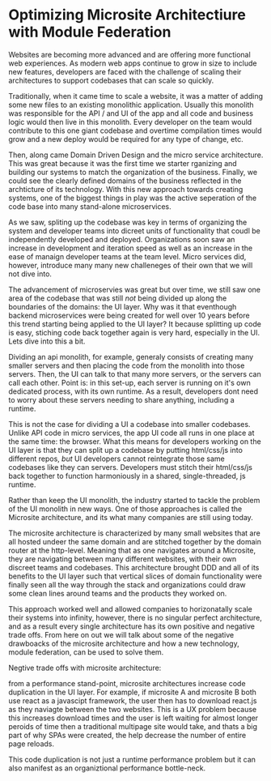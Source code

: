 # Optimizing Microsite Architectiure with Module Federation

Websites are becoming more advanced and are offering more functional
web experiences. As modern web apps continue to grow in size to include new
features, developers are faced with the challenge of scaling their architectures to support
codebases that can scale so quickly.

Traditionally, when it came time to scale a website, it was a matter of adding some
new files to an existing monolithic application. Usually this monolith was
responsible for the API / and UI of the app and all code and business logic would then live in this monolith.
Every developer on the team would contribute to this one giant codebase and overtime
compilation times would grow and a new deploy would be required for any type of
change, etc.

Then, along came Domain Driven Design and the micro service architecture. This was great
because it was the first time we starter rganizing and building our systems
to match the organization of the business. Finally, we could see the clearly defined domains
of the business reflected in the archticture of its technology. With this new approach
towards creating systems, one of the biggest things in play was the active
seperation of the code base into many stand-alone microservices.

As we saw, spliting up the codebase was key in terms of organizing the system and
developer teams into dicreet units of functionality that coudl be independently
developed and deployed. Organizations soon saw an increase in development and
iteration speed as well as an increase in the ease of manaign developer teams
at the team level. Micro services did, however, introduce many many new challeneges of their
own that we will not dive into.

The advancement of microservies was great but over time, we still saw one area of the
codebase that was still _not_ being divided up along the boundaries of the domains: the UI layer.
Why was it that eventhough backend microservices were being created for well over 10 years before this trend
starting being applied to the UI layer? It because splitting up code is easy,
stiching code back together again is very hard, especially in the UI. Lets dive into this a bit.

Dividing an api monolith, for example, generaly consists of creating many smaller servers
and then placing the code from the monolith into those servers. Then, the UI can talk to
that many more servers, or the servers can call each other. Point is: in this set-up, each server is running on
it's own dedicated process, with its own runtime. As a result, developers dont need to worry
about these servers needing to share anything, including a runtime.

This is not the case for dividing a UI a codebase into smaller codebases.
Unlike API code in micro services, the app UI code all runs in one place at the same time: the browser.
What this means for developers working on the UI layer is that they can split up a codebase by putting
html/css/js into different repos, _but_ UI developers cannot reintegrate those same
codebases like they can servers. Developers must stitch their html/css/js back together
to function harmoniously in a shared, single-threaded, js runtime.

Rather than keep the UI monolith, the industry started to tackle the problem of the
UI monolith in new ways. One of those approaches is called the Microsite
architecture, and its what many companies are still using today.

The microsite architecture is characterized by many small websites that are all
hosted undeer the same domain and are stitched together by the domain router at
the http-level. Meaning that as one navigates around a Microsite, they are
navigating between many different websites, with their own discreet teams and codebases.
This architecture brought DDD and all of its benefits to the UI layer such that vertical slices of domain functionality were finally seen all the way through the stack and organizations
could draw some clean lines around teams and the products they worked on.

This approach worked well and allowed companies to horizonatally scale their systems
into infinity, however, there is no singular perfect architecture, and as a result every single architecture
has its own positive and negative trade offs. From here on out we will talk about some of the
negative drawboacks of the microsite architecture and how a new technology, module federation,
can be used to solve them.

Negtive trade offs with microsite architecture:

from a performance stand-point, microsite architectures increase code duplication
in the UI layer. For example, if microsite A and microsite B both
use react as a javascipt framework, the user then has to download react.js as
they naviagte between the two websites. This is a UX problem because this increases
download times and the user is left waiting for almost longer peroids of time
then a traditional multipage site would take, and thats a big part of why SPAs were created,
the help decrease the number of entire page reloads.

This code duplication is not just a runtime performance problem but it can also
manifest as an organiztional performance bottle-neck.
